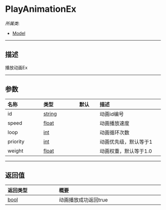 # PlayAnimationEx

*所属类*:
* [Model](/Api/Classes/Role/Model.md)
------------------------------------------------------------------------------------------
## 描述

播放动画Ex

------------------------------------------------------------------------------------------
## 参数

|<div style="width:100px">名称</div>|<div style="width:100px">类型</div>|<div style="width:50px">默认</div>|<div style="width:350px">描述</div>|
|:---|:---|:---|:---|
|id|[string](/Api/DataType/String.md)||动画id编号|
|speed|[float](/Api/DataType/Number.md)||动画播放速度|
|loop|[int](/Api/DataType/Number.md)||动画循环次数|
|priority|[int](/Api/DataType/Number.md)||动画优先级，默认等于1|
|weight|[float](/Api/DataType/Number.md)||动画权重，默认等于1.0|

------------------------------------------------------------------------------------------
## 返回值

|<div style="width:150px">返回类型</div>|<div style="width:520px">概要</div>|
|:---|:---|
|[bool](/Api/DataType/Bool.md)|动画播放成功返回true|
